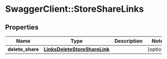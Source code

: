 # SwaggerClient::StoreShareLinks

## Properties
Name | Type | Description | Notes
------------ | ------------- | ------------- | -------------
**delete_share** | [**LinksDeleteStoreShareLink**](LinksDeleteStoreShareLink.md) |  | [optional] 


